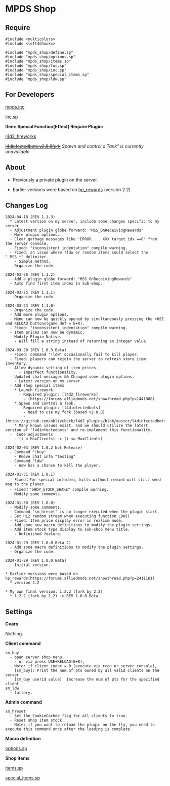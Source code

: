 # MPDS Shop

## Require
```
#include <multicolors>
#include <left4dhooks>

#include "mpds_shop/define.sp"
#include "mpds_shop/options.sp"
#include "mpds_shop/items.sp"
#include "mpds_shop/fuc.sp"
#include "mpds_shop/inc.sp"
#include "mpds_shop/special_items.sp"
#include "mpds_shop/ldw.sp"
```
## For Developers

[mpds.inc](https://github.com/oblivcheck/l4d2_plugins/blob/master/mpds_shop/scripting/include/mpds_shop.inc)

[inc.sp](https://github.com/oblivcheck/l4d2_plugins/blob/master/mpds_shop/scripting/mpds_shop/inc.sp)

**Item: Special Function(Effect) Require Plugin:**

[l4d2_fireworks](https://forums.alliedmods.net/showthread.php?p=1441088)

~~[l4dinfectedbots v2.8.8fork](https://github.com/oblivcheck/l4d2_plugins/blob/master/l4dinfectedbots)~~
*Spawn and control a Tank" is currently unavailable*

## About
* Previously a private plugin on the server.

* Earlier versions were based on [hp_rewards](https://forums.alliedmods.net/showthread.php?p=2411161) (version 2.2)

## Changes Log
~~~
2024-04-18 (REV 1.1.3)
  * Latest version on my server, include some changes specific to my server.
  - Adjustment plugin globe forward: "MSS_OnReceivingRewards"
  - More plugin options.
  - Clear garbage messages like 'ERROR ... XXX target idx ==0' from the server console.
  - Fixed: "inconsistent indentation" compile warning.
  - Fixed: an issue where !ldw or random items could select the "_MSS_*" delimiter.
    - Simple method.
  - Organize the code.

2024-03-28 (REV 1.1.2)
  - Add a plugin globe forward: "MSS_OnReceivingRewards"
  - Auto find first item index in Sub-Shop.

2024-03-25 (REV 1.1.1)
  - Organize the code.

2024-03-23 (REV 1.1.0)
  - Organize the code.
  - Add more plugin options.
  - Menu can now be quickly opened by simultaneously pressing the +USE and RELOAD buttons(game def = E+R).
  - Fixed: "inconsistent indentation" compile warning.
  - Item prices can now be dynamic.
  - Modify Plugin Native.
    - Will fill a string instead of returning an integer value.

2024-03-20 (REV 1.0.3 Beta)
  - Fixed: command "!ldw" occasionally fail to kill player.
  - Fixed: players can rejoin the server to refresh store item inventory.
  - Allow dynamic setting of item prices
      - Imperfect functionality.
  - Updated chat messages && Changed some plugin options.
    - Latest version on my server.
  - Add shop special items
    * Launch firework.
      - Required plugin: [l4d2_fireworks]
        - (https://forums.alliedmods.net/showthread.php?p=1441088)
    * Spawn and control a Tank.
      - Required plugin: [l4dinfectedbots]
        - Need to use my fork (based v2.8.8)
        - (https://github.com/oblivcheck/l4d2_plugins/blob/master/l4dinfectedbots)
    * Many known issues exist, and we should utilize the latest version of 'l4dinfectedbots' and re-implement this functionality.
  -  Code adjustments
    - (i < MaxClients) -> (i <= MaxClients)

2024-02-03 (REV 1.0.2 Not Release)
  - Command "!buy"
    - Rmove chat info “testing"
  - Command "ldw"
    - now has a chance to kill the player.

2024-01-31 (REV 1.0.1)
  - Fixed：For special infected, kills without reward will still send msg to the player.
  - Fixed："SHOP_STOCK_SHARE" compile warning.
  - Modify some comments.

2024-01-30 (REV 1.0.0)
  - Modify some comments.
  - Command "sm_hreset" is no longer executed when the plugin start.
  - Set HL2 random stream when executing function LDW()
  - Fixed: Item price display error in realism mode.
  - Add some new macro definitions to modify the plugin settings.
  - Add item stock type display to sub-shop menu title.
    - Unfinished feature.

2024-01-29 (REV 1.0.0 Beta 2)
  - Add some macro definitions to modify the plugin settings.
  - Organize the code.

2024-01-29 (REV 1.0.0 Beta)
  - Initial version.

* Earlier versions were based on hp_rewards(https://forums.alliedmods.net/showthread.php?p=2411161)
  * version 2.2

* My own final version: 1.2.2 (fork by 2.2)
  * 1.2.2 (fork by 2.2) -> REV 1.0.0 Beta

~~~

## Settings
**Cvars**

Nothing.

**Client command**
~~~
sm_buy
  - open server shop menu.
    - or via press USE+RELOAD(E+R),
  - Note: if client index = 0 (execute via rcon or server console), 
	[sm_buy]: Print the num of pts owned by all valid clients on the server.
	[sm_buy userid value]  Increase the num of pts for the specified client.
sm_ldw
  - lottery.
~~~

**Admin command**
~~~
sm_hreset
  - Set the CookieCachde flag for all clients to true.
  - Reset shop item stock.
  - Note: if you want to reload the plugin on the fly, you need to execute this command once after the loading is complete.
~~~

**Macro definition**

[options.sp](https://github.com/oblivcheck/l4d2_plugins/blob/master/mpds_shop/scripting/mpds_shop/options.sp)

**Shop Items**

[items.sp](https://github.com/oblivcheck/l4d2_plugins/blob/master/mpds_shop/scripting/mpds_shop/items.sp)

[special_items.sp](https://github.com/oblivcheck/l4d2_plugins/blob/master/mpds_shop/scripting/mpds_shop/special_items.sp)
